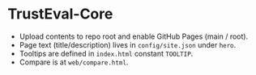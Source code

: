 # TrustEval-Core

- Upload contents to repo root and enable GitHub Pages (main / root).
- Page text (title/description) lives in `config/site.json` under `hero`.
- Tooltips are defined in `index.html` constant `TOOLTIP`.
- Compare is at `web/compare.html`.
